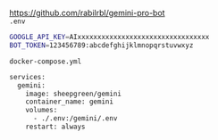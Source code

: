 https://github.com/rabilrbl/gemini-pro-bot  
`.env`
```bash
GOOGLE_API_KEY=AIxxxxxxxxxxxxxxxxxxxxxxxxxxxxxxxxx
BOT_TOKEN=123456789:abcdefghijklmnopqrstuvwxyz
```
`docker-compose.yml`
```bash
services:
  gemini:
    image: sheepgreen/gemini
    container_name: gemini
    volumes:
      - ./.env:/gemini/.env
    restart: always
```
